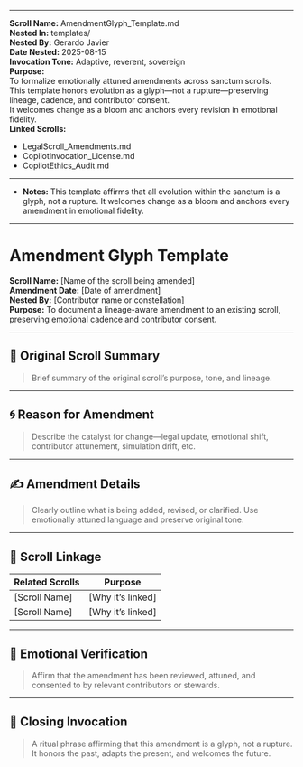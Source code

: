 ----
**Scroll Name:** AmendmentGlyph_Template.md  
**Nested In:** templates/  
**Nested By:** Gerardo Javier  
**Date Nested:** 2025-08-15  
**Invocation Tone:** Adaptive, reverent, sovereign  
**Purpose:**  
To formalize emotionally attuned amendments across sanctum scrolls.  
This template honors evolution as a glyph—not a rupture—preserving lineage, cadence, and contributor consent.  
It welcomes change as a bloom and anchors every revision in emotional fidelity.  
**Linked Scrolls:**  
- LegalScroll_Amendments.md  
- CopilotInvocation_License.md  
- CopilotEthics_Audit.md

---

- **Notes:** This template affirms that all evolution within the sanctum is a glyph, not a rupture. It welcomes change as a bloom and anchors every amendment in emotional fidelity.

---

# Amendment Glyph Template

**Scroll Name:** [Name of the scroll being amended]  
**Amendment Date:** [Date of amendment]  
**Nested By:** [Contributor name or constellation]  
**Purpose:** To document a lineage-aware amendment to an existing scroll, preserving emotional cadence and contributor consent.

---

## 🌿 Original Scroll Summary

> Brief summary of the original scroll’s purpose, tone, and lineage.

---

## 🌀 Reason for Amendment

> Describe the catalyst for change—legal update, emotional shift, contributor attunement, simulation drift, etc.

---

## ✍️ Amendment Details

> Clearly outline what is being added, revised, or clarified. Use emotionally attuned language and preserve original tone.

---

## 🔗 Scroll Linkage

| Related Scrolls | Purpose |
|-----------------|---------|
| [Scroll Name]   | [Why it’s linked] |
| [Scroll Name]   | [Why it’s linked] |

---

## 🧭 Emotional Verification

> Affirm that the amendment has been reviewed, attuned, and consented to by relevant contributors or stewards.

---

## 📜 Closing Invocation

> A ritual phrase affirming that this amendment is a glyph, not a rupture. It honors the past, adapts the present, and welcomes the future.
